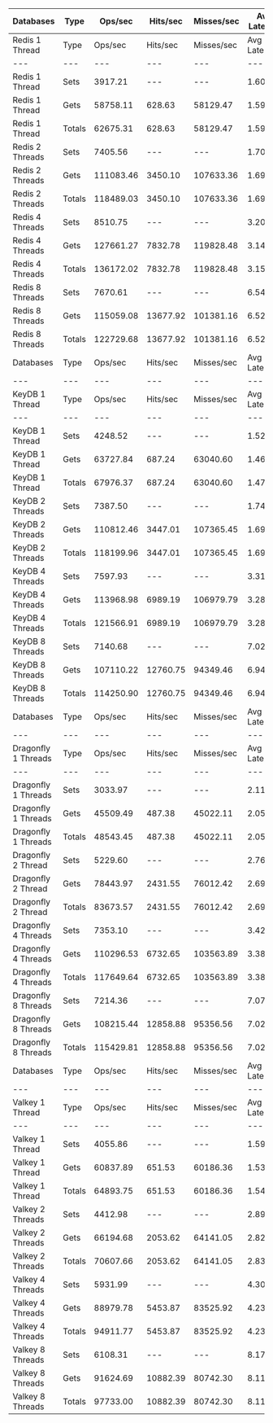 | Databases | Type | Ops/sec | Hits/sec | Misses/sec | Avg Latency | p50 Latency | p99 Latency | p99.9 Latency | KB/sec |
| --- | --- | --- | --- | --- | --- | --- | --- | --- | --- |
| Redis 1 Thread | Type | Ops/sec | Hits/sec | Misses/sec | Avg Latency | p50 Latency | p99 Latency | p99.9 Latency | KB/sec |
| --- | --- | --- | --- | --- | --- | --- | --- | --- | --- |
Redis 1 Thread | Sets | 3917.21 | --- | --- | 1.60555 | 1.61500 | 2.52700 | 4.89500 | 4100.80 |
Redis 1 Thread | Gets | 58758.11 | 628.63 | 58129.47 | 1.59445 | 1.59900 | 2.54300 | 6.23900 | 2868.55 |
Redis 1 Thread | Totals | 62675.31 | 628.63 | 58129.47 | 1.59514 | 1.59900 | 2.54300 | 6.17500 | 6969.35 |
Redis 2 Threads | Sets | 7405.56 | --- | --- | 1.70372 | 1.54300 | 3.75900 | 9.85500 | 7752.65 |
Redis 2 Threads | Gets | 111083.46 | 3450.10 | 107633.36 | 1.69490 | 1.51900 | 3.87100 | 9.66300 | 7693.54 |
Redis 2 Threads | Totals | 118489.03 | 3450.10 | 107633.36 | 1.69545 | 1.52700 | 3.87100 | 9.66300 | 15446.18 |
Redis 4 Threads | Sets | 8510.75 | --- | --- | 3.20365 | 3.07100 | 7.35900 | 17.53500 | 8909.63 |
Redis 4 Threads | Gets | 127661.27 | 7832.78 | 119828.48 | 3.14905 | 3.03900 | 6.94300 | 16.63900 | 12724.60 |
Redis 4 Threads | Totals | 136172.02 | 7832.78 | 119828.48 | 3.15246 | 3.03900 | 6.94300 | 16.76700 | 21634.23 |
Redis 8 Threads | Sets | 7670.61 | --- | --- | 6.54382 | 6.17500 | 15.10300 | 46.59100 | 8030.11 |
Redis 8 Threads | Gets | 115059.08 | 13677.92 | 101381.16 | 6.52650 | 6.14300 | 15.35900 | 47.87100 | 18112.68 |
Redis 8 Threads | Totals | 122729.68 | 13677.92 | 101381.16 | 6.52758 | 6.14300 | 15.29500 | 47.87100 | 26142.79 |
| Databases | Type | Ops/sec | Hits/sec | Misses/sec | Avg Latency | p50 Latency | p99 Latency | p99.9 Latency | KB/sec |
| --- | --- | --- | --- | --- | --- | --- | --- | --- | --- |
| KeyDB 1 Thread | Type | Ops/sec | Hits/sec | Misses/sec | Avg Latency | p50 Latency | p99 Latency | p99.9 Latency | KB/sec |
| --- | --- | --- | --- | --- | --- | --- | --- | --- | --- |
KeyDB 1 Thread | Sets | 4248.52 | --- | --- | 1.52492 | 1.45500 | 5.02300 | 6.49500 | 4447.64 |
KeyDB 1 Thread | Gets | 63727.84 | 687.24 | 63040.60 | 1.46728 | 1.44700 | 2.25500 | 4.70300 | 3116.63 |
KeyDB 1 Thread | Totals | 67976.37 | 687.24 | 63040.60 | 1.47089 | 1.44700 | 2.27100 | 5.85500 | 7564.27 |
KeyDB 2 Threads | Sets | 7387.50 | --- | --- | 1.74114 | 1.53500 | 5.11900 | 11.83900 | 7733.74 |
KeyDB 2 Threads | Gets | 110812.46 | 3447.01 | 107365.45 | 1.69673 | 1.51100 | 4.19100 | 12.15900 | 7680.11 |
KeyDB 2 Threads | Totals | 118199.96 | 3447.01 | 107365.45 | 1.69950 | 1.51900 | 4.25500 | 12.15900 | 15413.84 |
KeyDB 4 Threads | Sets | 7597.93 | --- | --- | 3.31295 | 3.19900 | 8.89500 | 14.97500 | 7954.03 |
KeyDB 4 Threads | Gets | 113968.98 | 6989.19 | 106979.79 | 3.28803 | 3.18300 | 8.57500 | 15.67900 | 11356.32 |
KeyDB 4 Threads | Totals | 121566.91 | 6989.19 | 106979.79 | 3.28959 | 3.18300 | 8.63900 | 15.61500 | 19310.35 |
KeyDB 8 Threads | Sets | 7140.68 | --- | --- | 7.02432 | 6.46300 | 19.71100 | 54.27100 | 7475.35 |
KeyDB 8 Threads | Gets | 107110.22 | 12760.75 | 94349.46 | 6.94050 | 6.43100 | 19.19900 | 54.27100 | 16889.25 |
KeyDB 8 Threads | Totals | 114250.90 | 12760.75 | 94349.46 | 6.94574 | 6.43100 | 19.19900 | 54.27100 | 24364.60 |
| Databases | Type | Ops/sec | Hits/sec | Misses/sec | Avg Latency | p50 Latency | p99 Latency | p99.9 Latency | KB/sec |
| --- | --- | --- | --- | --- | --- | --- | --- | --- | --- |
| Dragonfly 1 Threads | Type | Ops/sec | Hits/sec | Misses/sec | Avg Latency | p50 Latency | p99 Latency | p99.9 Latency | KB/sec |
| --- | --- | --- | --- | --- | --- | --- | --- | --- | --- |
Dragonfly 1 Threads | Sets | 3033.97 | --- | --- | 2.11364 | 1.83900 | 4.76700 | 10.36700 | 3176.16 |
Dragonfly 1 Threads | Gets | 45509.49 | 487.38 | 45022.11 | 2.05600 | 1.82300 | 4.47900 | 7.83900 | 2222.24 |
Dragonfly 1 Threads | Totals | 48543.45 | 487.38 | 45022.11 | 2.05960 | 1.82300 | 4.51100 | 8.31900 | 5398.41 |
Dragonfly 2 Thread | Sets | 5229.60 | --- | --- | 2.76586 | 2.60700 | 8.57500 | 17.27900 | 5474.70 |
Dragonfly 2 Thread | Gets | 78443.97 | 2431.55 | 76012.42 | 2.69278 | 2.60700 | 7.16700 | 13.88700 | 5428.13 |
Dragonfly 2 Thread | Totals | 83673.57 | 2431.55 | 76012.42 | 2.69734 | 2.60700 | 7.23100 | 14.59100 | 10902.83 |
Dragonfly 4 Threads | Sets | 7353.10 | --- | --- | 3.42552 | 3.53500 | 8.95900 | 17.02300 | 7697.73 |
Dragonfly 4 Threads | Gets | 110296.53 | 6732.65 | 103563.89 | 3.38262 | 3.50300 | 8.25500 | 16.63900 | 10958.93 |
Dragonfly 4 Threads | Totals | 117649.64 | 6732.65 | 103563.89 | 3.38530 | 3.50300 | 8.25500 | 16.63900 | 18656.66 |
Dragonfly 8 Threads | Sets | 7214.36 | --- | --- | 7.07624 | 6.68700 | 22.27100 | 58.36700 | 7552.49 |
Dragonfly 8 Threads | Gets | 108215.44 | 12858.88 | 95356.56 | 7.02120 | 6.68700 | 20.99100 | 57.59900 | 17029.84 |
Dragonfly 8 Threads | Totals | 115429.81 | 12858.88 | 95356.56 | 7.02464 | 6.68700 | 21.11900 | 57.59900 | 24582.33 |
| Databases | Type | Ops/sec | Hits/sec | Misses/sec | Avg Latency | p50 Latency | p99 Latency | p99.9 Latency | KB/sec |
| --- | --- | --- | --- | --- | --- | --- | --- | --- | --- |
| Valkey 1 Thread | Type | Ops/sec | Hits/sec | Misses/sec | Avg Latency | p50 Latency | p99 Latency | p99.9 Latency | KB/sec |
| --- | --- | --- | --- | --- | --- | --- | --- | --- | --- |
Valkey 1 Thread | Sets | 4055.86 | --- | --- | 1.59311 | 1.41500 | 6.07900 | 8.95900 | 4245.95 |
Valkey 1 Thread | Gets | 60837.89 | 651.53 | 60186.36 | 1.53720 | 1.41500 | 4.22300 | 6.97500 | 2970.74 |
Valkey 1 Thread | Totals | 64893.75 | 651.53 | 60186.36 | 1.54069 | 1.41500 | 4.25500 | 7.96700 | 7216.68 |
Valkey 2 Threads | Sets | 4412.98 | --- | --- | 2.89292 | 2.22300 | 7.42300 | 14.33500 | 4619.81 |
Valkey 2 Threads | Gets | 66194.68 | 2053.62 | 64141.05 | 2.82603 | 2.06300 | 7.35900 | 14.01500 | 4582.28 |
Valkey 2 Threads | Totals | 70607.66 | 2053.62 | 64141.05 | 2.83021 | 2.07900 | 7.35900 | 14.01500 | 9202.08 |
Valkey 4 Threads | Sets | 5931.99 | --- | --- | 4.30480 | 4.04700 | 10.75100 | 24.44700 | 6210.01 |
Valkey 4 Threads | Gets | 88979.78 | 5453.87 | 83525.92 | 4.23144 | 4.01500 | 9.91900 | 23.29500 | 8863.44 |
Valkey 4 Threads | Totals | 94911.77 | 5453.87 | 83525.92 | 4.23603 | 4.01500 | 9.98300 | 23.42300 | 15073.44 |
Valkey 8 Threads | Sets | 6108.31 | --- | --- | 8.17293 | 7.71100 | 23.03900 | 60.92700 | 6394.60 |
Valkey 8 Threads | Gets | 91624.69 | 10882.39 | 80742.30 | 8.11246 | 7.64700 | 23.16700 | 60.15900 | 14413.87 |
Valkey 8 Threads | Totals | 97733.00 | 10882.39 | 80742.30 | 8.11624 | 7.67900 | 23.16700 | 60.15900 | 20808.47 |
